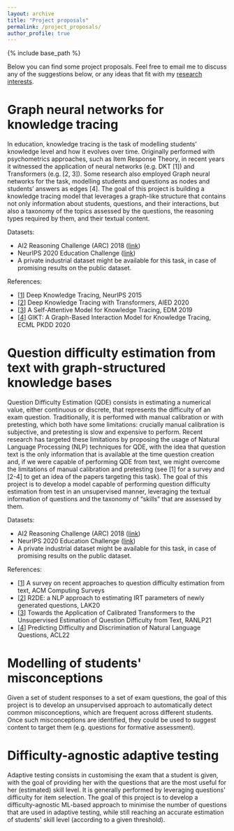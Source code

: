 ```yaml
---
layout: archive
title: "Project proposals"
permalink: /project_proposals/
author_profile: true
---
```


{% include base_path %}

Below you can find some project proposals.
Feel free to email me to discuss any of the suggestions below, or any ideas that fit with my [research interests](https://lucabenedetto.github.io/).

# Graph neural networks for knowledge tracing

In education, knowledge tracing is the task of modelling students’ knowledge level and how it evolves over time. 
Originally performed with psychometrics approaches, such as Item Response Theory, in recent years it witnessed the application of neural networks (e.g. DKT [1]) and Transformers (e.g. [2, 3]). 
Some research also employed Graph neural networks for the task, modelling students and questions as nodes and students’ answers as edges [4].
The goal of this project is building a knowledge tracing model that leverages a graph-like structure that contains not only information about students, questions, and their interactions, but also a taxonomy of the topics assessed by the questions, the reasoning types required by them, and their textual content.

Datasets:
* AI2 Reasoning Challenge (ARC) 2018 ([link](https://allenai.org/data/arc))
* NeurIPS 2020 Education Challenge ([link](https://competitions.codalab.org/competitions/25449))
* A private industrial dataset might be available for this task, in case of promising results on the public dataset.

References:
* [[1](https://proceedings.neurips.cc/paper/2015/file/bac9162b47c56fc8a4d2a519803d51b3-Paper.pdf)] Deep Knowledge Tracing, NeurIPS 2015
* [[2](https://link.springer.com/chapter/10.1007/978-3-030-52240-7_46)] Deep Knowledge Tracing with Transformers, AIED 2020
* [[3](https://eric.ed.gov/?id=ED599186)] A Self-Attentive Model for Knowledge Tracing, EDM 2019
* [[4](https://link.springer.com/chapter/10.1007/978-3-030-67658-2_18)] GIKT: A Graph-Based Interaction Model for Knowledge Tracing, ECML PKDD 2020

# Question difficulty estimation from text with graph-structured knowledge bases

Question Difficulty Estimation (QDE) consists in estimating a numerical value, either continuous or discrete, that represents the difficulty of an exam question. 
Traditionally, it is performed with manual calibration or with pretesting, which both have some limitations: crucially manual calibration is subjective, and pretesting is slow and expensive to perform.
Recent research has targeted these limitations by proposing the usage of Natural Language Processing (NLP) techniques for QDE, with the idea that question text is the only information that is available at the time question creation and, if we were capable of performing QDE from text, we might overcome the limitations of manual calibration and pretesting (see [1] for a survey and [2-4] to get an idea of the papers targeting this task).
The goal of this project is to develop a model capable of performing question difficulty estimation from test in an unsupervised manner, leveraging the textual information of questions and the taxonomy of “skills” that are assessed by them.

Datasets:
* AI2 Reasoning Challenge (ARC) 2018 ([link](https://allenai.org/data/arc))
* NeurIPS 2020 Education Challenge ([link](https://competitions.codalab.org/competitions/25449))
* A private industrial dataset might be available for this task, in case of promising results on the public dataset.

References:
- [[1](https://dl.acm.org/doi/10.1145/3556538)] A survey on recent approaches to question difficulty estimation from text, ACM Computing Surveys
- [[2](https://dl.acm.org/doi/abs/10.1145/3375462.3375517)] R2DE: a NLP approach to estimating IRT parameters of newly generated questions, LAK20
- [[3](https://aclanthology.org/2021.ranlp-1.97/)] Towards the Application of Calibrated Transformers to the Unsupervised Estimation of Question Difficulty from Text, RANLP21
- [[4](https://aclanthology.org/2022.acl-short.15/)] Predicting Difficulty and Discrimination of Natural Language Questions, ACL22

# Modelling of students' misconceptions
Given a set of student responses to a set of exam questions, the goal of this project is to develop an unsupervised approach to automatically detect common misconceptions, which are frequent across different students.
Once such misconceptions are identified, they could be used to suggest content to target them (e.g. questions for formative assessment).

# Difficulty-agnostic adaptive testing
Adaptive testing consists in customising the exam that a student is given, with the goal of providing her with the questions that are the most useful for her (estimated) skill level.
It is generally performed by leveraging questions’ difficulty for item selection.
The goal of this project is to develop a difficulty-agnostic ML-based approach to minimise the number of questions that are used in adaptive testing, while still reaching an accurate estimation of students' skill level (according to a given threshold). 

